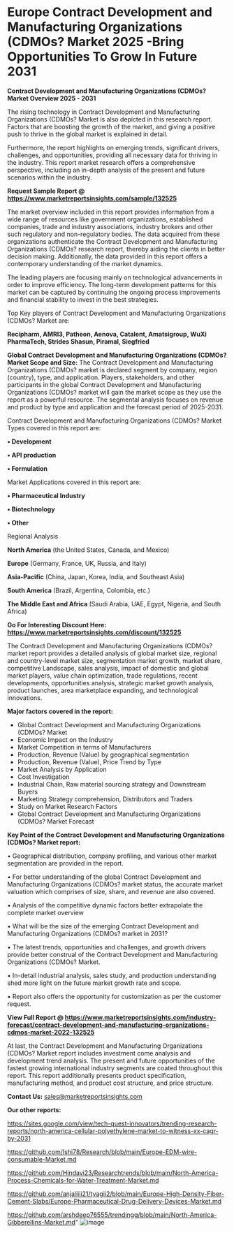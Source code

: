 # Europe Contract Development and Manufacturing Organizations (CDMOs? Market 2025 -Bring Opportunities To Grow In Future 2031

<Strong> Contract Development and Manufacturing Organizations (CDMOs? Market Overview 2025 - 2031</strong>

The rising technology in Contract Development and Manufacturing Organizations (CDMOs? Market is also depicted in this research report. Factors that are boosting the growth of the market, and giving a positive push to thrive in the global market is explained in detail.

Furthermore, the report highlights on emerging trends, significant drivers, challenges, and opportunities, providing all necessary data for thriving in the industry. This report market research offers a comprehensive perspective, including an in-depth analysis of the present and future scenarios within the industry.

<strong>Request Sample Report @ <a href=https://www.marketreportsinsights.com/sample/132525>https://www.marketreportsinsights.com/sample/132525</a></strong>

The market overview included in this report provides information from a wide range of resources like government organizations, established companies, trade and industry associations, industry brokers and other such regulatory and non-regulatory bodies. The data acquired from these organizations authenticate the Contract Development and Manufacturing Organizations (CDMOs? research report, thereby aiding the clients in better decision making. Additionally, the data provided in this report offers a contemporary understanding of the market dynamics.

The leading players are focusing mainly on technological advancements in order to improve efficiency. The long-term development patterns for this market can be captured by continuing the ongoing process improvements and financial stability to invest in the best strategies.

Top Key players of Contract Development and Manufacturing Organizations (CDMOs? Market are:

<strong>Recipharm, AMRI3, Patheon, Aenova, Catalent, Amatsigroup, WuXi PharmaTech, Strides Shasun, Piramal, Siegfried</strong>

<strong><b>Global Contract Development and Manufacturing Organizations (CDMOs? Market Scope and Size:</b></strong>
The Contract Development and Manufacturing Organizations (CDMOs? market is declared segment by company, region (country), type, and application. Players, stakeholders, and other participants in the global Contract Development and Manufacturing Organizations (CDMOs? market will gain the market scope as they use the report as a powerful resource. The segmental analysis focuses on revenue and product by type and application and the forecast period of 2025-2031.

Contract Development and Manufacturing Organizations (CDMOs? Market Types covered in this report are:

<strong>• Development

• API production

• Formulation</strong>

Market Applications covered in this report are:

<strong>• Pharmaceutical Industry

• Biotechnology

• Other</strong> 

Regional Analysis

<strong>North America</strong> (the United States, Canada, and Mexico)

<strong>Europe</strong> (Germany, France, UK, Russia, and Italy)

<strong>Asia-Pacific</strong> (China, Japan, Korea, India, and Southeast Asia)

<strong>South America</strong> (Brazil, Argentina, Colombia, etc.)

<strong>The Middle East and Africa</strong> (Saudi Arabia, UAE, Egypt, Nigeria, and South Africa)

<strong>Go For Interesting Discount Here: <a href=https://www.marketreportsinsights.com/discount/132525>https://www.marketreportsinsights.com/discount/132525</a></strong>

The Contract Development and Manufacturing Organizations (CDMOs? market report provides a detailed analysis of global market size, regional and country-level market size, segmentation market growth, market share, competitive Landscape, sales analysis, impact of domestic and global market players, value chain optimization, trade regulations, recent developments, opportunities analysis, strategic market growth analysis, product launches, area marketplace expanding, and technological innovations.

<strong><b>Major factors covered in the report:</b></strong>
<ul>
  <li>Global Contract Development and Manufacturing Organizations (CDMOs? Market </li>
  <li>Economic Impact on the Industry</li>
  <li>Market Competition in terms of Manufacturers</li>
  <li>Production, Revenue (Value) by geographical segmentation</li>
  <li>Production, Revenue (Value), Price Trend by Type</li>
  <li>Market Analysis by Application</li>
  <li>Cost Investigation</li>
  <li>Industrial Chain, Raw material sourcing strategy and Downstream Buyers</li>
  <li>Marketing Strategy comprehension, Distributors and Traders</li>
  <li>Study on Market Research Factors</li>
  <li>Global Contract Development and Manufacturing Organizations (CDMOs? Market Forecast</li>
</ul>

<strong><b>Key Point of the Contract Development and Manufacturing Organizations (CDMOs? Market report:</b></strong>

• Geographical distribution, company profiling, and various other market segmentation are provided in the report.

• For better understanding of the global Contract Development and Manufacturing Organizations (CDMOs? market status, the accurate market valuation which comprises of size, share, and revenue are also covered.

• Analysis of the competitive dynamic factors better extrapolate the complete market overview

• What will be the size of the emerging Contract Development and Manufacturing Organizations (CDMOs? market in 2031?

• The latest trends, opportunities and challenges, and growth drivers provide better construal of the Contract Development and Manufacturing Organizations (CDMOs? Market.

• In-detail industrial analysis, sales study, and production understanding shed more light on the future market growth rate and scope.

• Report also offers the opportunity for customization as per the customer request.

<strong><b>View Full Report @ <a href=https://www.marketreportsinsights.com/industry-forecast/contract-development-and-manufacturing-organizations-cdmos-market-2022-132525>https://www.marketreportsinsights.com/industry-forecast/contract-development-and-manufacturing-organizations-cdmos-market-2022-132525</a></b></strong>


At last, the Contract Development and Manufacturing Organizations (CDMOs? Market report includes investment come analysis and development trend analysis. The present and future opportunities of the fastest growing international industry segments are coated throughout this report. This report additionally presents product specification, manufacturing method, and product cost structure, and price structure.

<strong>Contact Us:</strong>
sales@marketreportsinsights.com

<strong>Our other reports:</strong>

<a href=https://sites.google.com/view/tech-quest-innovators/trending-research-reports/north-america-cellular-polyethylene-market-to-witness-xx-cagr-by-2031>https://sites.google.com/view/tech-quest-innovators/trending-research-reports/north-america-cellular-polyethylene-market-to-witness-xx-cagr-by-2031</a>

<a href=https://github.com/Ishi78/Research/blob/main/Europe-EDM-wire-consumable-Market.md>https://github.com/Ishi78/Research/blob/main/Europe-EDM-wire-consumable-Market.md</a>

<a href=https://github.com/Hindavi23/Researchtrends/blob/main/North-America-Process-Chemicals-for-Water-Treatment-Market.md>https://github.com/Hindavi23/Researchtrends/blob/main/North-America-Process-Chemicals-for-Water-Treatment-Market.md</a>

<a href=https://github.com/anjaliiii21/tyagii2/blob/main/Europe-High-Density-Fiber-Cement-Slabs/Europe-Pharmaceutical-Drug-Delivery-Devices-Market.md>https://github.com/anjaliiii21/tyagii2/blob/main/Europe-High-Density-Fiber-Cement-Slabs/Europe-Pharmaceutical-Drug-Delivery-Devices-Market.md</a>

<a href=https://github.com/arshdeep76555/trendingg/blob/main/North-America-Gibberellins-Market.md>https://github.com/arshdeep76555/trendingg/blob/main/North-America-Gibberellins-Market.md</a>"
![image](https://github.com/user-attachments/assets/c938556d-ee11-4b01-9a4c-af6a9b6c75a5)
